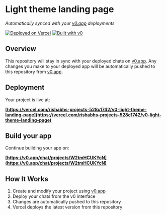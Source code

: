 # Light theme landing page

*Automatically synced with your [v0.app](https://v0.app) deployments*

[![Deployed on Vercel](https://img.shields.io/badge/Deployed%20on-Vercel-black?style=for-the-badge&logo=vercel)](https://vercel.com/rishabhs-projects-528c1742/v0-light-theme-landing-page)
[![Built with v0](https://img.shields.io/badge/Built%20with-v0.app-black?style=for-the-badge)](https://v0.app/chat/projects/W2tmHCUKYcN)

## Overview

This repository will stay in sync with your deployed chats on [v0.app](https://v0.app).
Any changes you make to your deployed app will be automatically pushed to this repository from [v0.app](https://v0.app).

## Deployment

Your project is live at:

**[https://vercel.com/rishabhs-projects-528c1742/v0-light-theme-landing-page](https://vercel.com/rishabhs-projects-528c1742/v0-light-theme-landing-page)**

## Build your app

Continue building your app on:

**[https://v0.app/chat/projects/W2tmHCUKYcN](https://v0.app/chat/projects/W2tmHCUKYcN)**

## How It Works

1. Create and modify your project using [v0.app](https://v0.app)
2. Deploy your chats from the v0 interface
3. Changes are automatically pushed to this repository
4. Vercel deploys the latest version from this repository